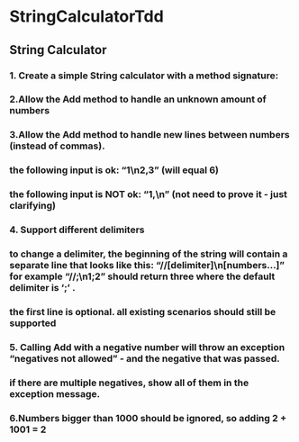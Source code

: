 # StringCalculatorTdd

## String Calculator
### 1. Create a simple String calculator with a method signature:

### 2.Allow the Add method to handle an unknown amount of numbers

### 3.Allow the Add method to handle new lines between numbers (instead of commas).

###    the following input is ok: “1\n2,3” (will equal 6)

###   the following input is NOT ok: “1,\n” (not need to prove it - just clarifying)

### 4. Support different delimiters

###    to change a delimiter, the beginning of the string will contain a separate line that looks like this: “//[delimiter]\n[numbers…]” for example “//;\n1;2” should return three where   the default delimiter is ‘;’ .

###    the first line is optional. all existing scenarios should still be supported

### 5. Calling Add with a negative number will throw an exception “negatives not allowed” - and the negative that was passed. 

### if there are multiple negatives, show all of them in the exception message.

### 6.Numbers bigger than 1000 should be ignored, so adding 2 + 1001 = 2
